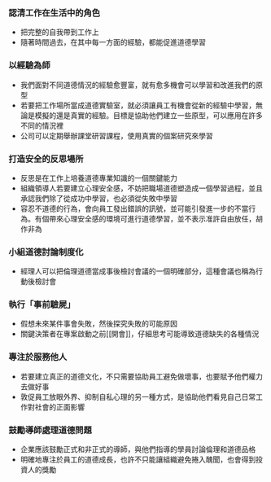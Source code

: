 ### 認清工作在生活中的角色

- 把完整的自我帶到工作上
- 隨著時間過去，在其中每一方面的經驗，都能促進道德學習

### 以經驗為師

- 我們面對不同道德情況的經驗愈豐富，就有愈多機會可以學習和改進我們的原型
- 若要把工作場所當成道德實驗室，就必須讓員工有機會從新的經驗中學習，無論是模擬的還是真實的經驗。目標是協助他們建立一些原型，可以應用在許多不同的情況裡
- 公司可以定期舉辦課堂研習課程，使用真實的個案研究來學習

### 打造安全的反思場所

- 反思是在工作上培養道德專業知識的一個關鍵能力
- 組織領導人若要建立心理安全感，不妨把職場道德塑造成一個學習過程，並且承認我們除了從成功中學習，也必須從失敗中學習
- 容忍不道德的行為，會向員工發出錯誤的訊號，並可能引發進一步的不當行為。有個帶來心理安全感的環境可進行道德學習，並不表示准許自由放任，胡作非為

### 小組道德討論制度化 

- 經理人可以把倫理道德當成事後檢討會議的一個明確部分，這種會議也稱為行動後檢討會

### 執行「事前驗屍」 

- 假想未來某件事會失敗，然後探究失敗的可能原因
- 關鍵決策者在專案啟動之前[[開會]]，仔細思考可能導致道德缺失的各種情況

### 專注於服務他人 

- 若要建立真正的道德文化，不只需要協助員工避免做壞事，也要賦予他們權力去做好事
- 敦促員工放眼外界、抑制自私心理的另一種方式，是協助他們看見自己日常工作對社會的正面影響

### 鼓勵導師處理道德問題 

- 企業應該鼓勵正式和非正式的導師，與他們指導的學員討論倫理和道德品格
- 明確地專注於員工的道德成長，也許不只能讓組織避免捲入醜聞，也會得到投資人的獎勵